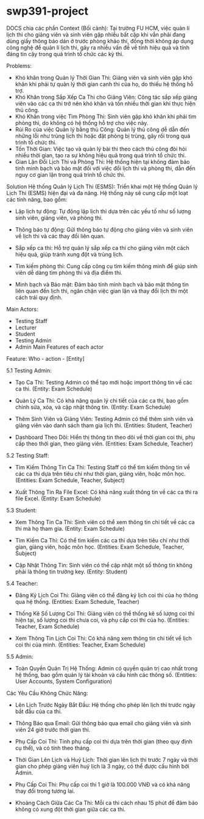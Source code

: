 # swp391-project

DOCS chia các phần
Context (Bối cảnh): Tại trường FU HCM, việc quản lí lịch thi cho giảng viên và sinh viên gặp nhiều bất cập khi vẫn phải đang dùng giấy thông báo dán ở trước phòng khảo thí, đồng thời không áp dụng công nghệ để quản lí lịch thi, gây ra nhiều vấn đề về tính hiệu quả và tính đáng tin cậy trong quá trình tổ chức các kỳ thi.

Problems:
- Khó khăn trong Quản lý Thời Gian Thi: Giảng viên và sinh viên gặp khó khăn khi phải tự quản lý thời gian canh thi của họ, do thiếu hệ thống hỗ trợ.
- Khó Khăn trong Sắp Xếp Ca Thi cho Giảng Viên: Công tác sắp xếp giảng viên vào các ca thi trở nên khó khăn và tốn nhiều thời gian khi thực hiện thủ công.
- Khó Khăn trong việc Tìm Phòng Thi: Sinh viên gặp khó khăn khi phải tìm phòng thi, do không có hệ thống hỗ trợ cho việc này.
- Rủi Ro của việc Quản lý  bằng thủ Công: Quản lý thủ công dễ dẫn đến những lỗi như trùng lịch thi hoặc đặt phòng bị trùng, gây rối trong quá trình tổ chức thi.
- Tốn Thời Gian: Việc tạo và quản lý bài thi theo cách thủ công đòi hỏi nhiều thời gian, tạo ra sự không hiệu quả trong quá trình tổ chức thi.
- Gian Lận Đổi Lịch Thi và Phòng Thi: Hệ thống hiện tại không đảm bảo tính minh bạch và bảo mật đối với việc đổi lịch thi và phòng thi, dẫn đến nguy cơ gian lận trong quá trình tổ chức thi.
  
Solution
Hệ thống Quản lý Lịch Thi (ESMS): Triển khai một Hệ thống Quản lý Lịch Thi (ESMS) hiện đại và đa năng. Hệ thống này sẽ cung cấp một loạt các tính năng, bao gồm:

-	Lập lịch tự động: Tự động lập lịch thi dựa trên các yếu tố như số lượng sinh viên, giảng viên, và phòng thi.

- Thông báo tự động: Gửi thông báo tự động cho giảng viên và sinh viên về lịch thi và các thay đổi liên quan.

- Sắp xếp ca thi: Hỗ trợ quản lý sắp xếp ca thi cho giảng viên một cách hiệu quả, giúp tránh xung đột và trùng lịch.

- Tìm kiếm phòng thi: Cung cấp công cụ tìm kiếm thông minh để giúp sinh viên dễ dàng tìm phòng thi và địa điểm thi.

- Minh bạch và Bảo mật: Đảm bảo tính minh bạch và bảo mật thông tin liên quan đến lịch thi, ngăn chặn việc gian lận và thay đổi lịch thi một cách trái quy định.

Main Actors:
+ Testing Staff
+ Lecturer
+ Student
+ Testing Admin
+ Admin
Main Features of each actor

Feature: Who - action - [Entity]

5.1 Testing Admin:

- Tạo Ca Thi: Testing Admin có thể tạo mới hoặc import thông tin về các ca thi. (Entity: Exam Schedule)

- Quản Lý Ca Thi: Có khả năng quản lý chi tiết của các ca thi, bao gồm chỉnh sửa, xóa, và cập nhật thông tin. (Entity: Exam Schedule)

- Thêm Sinh Viên và Giảng Viên: Testing Admin có thể thêm sinh viên và giảng viên vào danh sách tham gia lịch thi. (Entities: Student, Teacher)

- Dashboard Theo Dõi: Hiển thị thông tin theo dõi về thời gian coi thi, phụ cấp theo thời gian, theo giảng viên. (Entities: Exam Schedule, Teacher)

5.2 Testing Staff:

- Tìm Kiếm Thông Tin Ca Thi: Testing Staff có thể tìm kiếm thông tin về các ca thi dựa trên tiêu chí như thời gian, giảng viên, hoặc môn học. (Entities: Exam Schedule, Teacher, Subject)

- Xuất Thông Tin Ra File Excel: Có khả năng xuất thông tin về các ca thi ra file Excel. (Entity: Exam Schedule)

5.3 Student:

- Xem Thông Tin Ca Thi: Sinh viên có thể xem thông tin chi tiết về các ca thi mà họ tham gia. (Entity: Exam Schedule)

- Tìm Kiếm Ca Thi: Có thể tìm kiếm các ca thi dựa trên tiêu chí như thời gian, giảng viên, hoặc môn học. (Entities: Exam Schedule, Teacher, Subject)

- Cập Nhật Thông Tin: Sinh viên có thể cập nhật một số thông tin không phải là thông tin trường key. (Entity: Student)

5.4 Teacher:

- Đăng Ký Lịch Coi Thi: Giảng viên có thể đăng ký lịch coi thi của họ thông qua hệ thống. (Entities: Exam Schedule, Teacher)

- Thống Kê Số Lượng Coi Thi: Giảng viên có thể thống kê số lượng coi thi hiện tại, số lượng coi thi chưa coi, và phụ cấp coi thi của họ. (Entities: Teacher, Exam Schedule)

- Xem Thông Tin Lịch Coi Thi: Có khả năng xem thông tin chi tiết về lịch coi thi của mình. (Entities: Teacher, Exam Schedule)

5.5 Admin:

- Toàn Quyền Quản Trị Hệ Thống: Admin có quyền quản trị cao nhất trong hệ thống, bao gồm quản lý tài khoản và cấu hình các thông số. (Entities: User Accounts, System Configuration)

Các Yêu Cầu Không Chức Năng:

- Lên Lịch Trước Ngày Bắt Đầu: Hệ thống cho phép lên lịch thi trước ngày bắt đầu của ca thi.

- Thông Báo qua Email: Gửi thông báo qua email cho giảng viên và sinh viên 24 giờ trước thời gian thi.

- Phụ Cấp Coi Thi: Tính phụ cấp coi thi dựa trên thời gian (theo quy định cụ thể), và có tính theo tháng.

- Thời Gian Lên Lịch và Huỷ Lịch: Thời gian lên lịch thi trước 7 ngày và thời gian cho phép giảng viên huỷ lịch là 3 ngày, có thể được cấu hình bởi Admin.

- Phụ Cấp Coi Thi: Phụ cấp coi thi 1 giờ là 100.000 VNĐ và có khả năng thay đổi trong tương lai.

- Khoảng Cách Giữa Các Ca Thi: Mỗi ca thi cách nhau 15 phút để đảm bảo không có xung đột thời gian giữa các ca thi.


